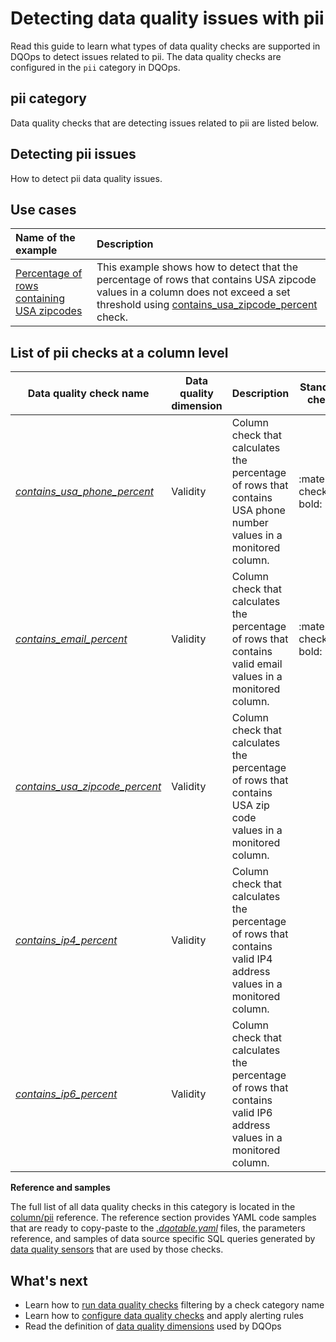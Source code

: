 # Detecting data quality issues with pii
Read this guide to learn what types of data quality checks are supported in DQOps to detect issues related to pii.
The data quality checks are configured in the `pii` category in DQOps.

## pii category
Data quality checks that are detecting issues related to pii are listed below.

## Detecting pii issues
How to detect pii data quality issues.

## Use cases
| **Name of the example**                                                                                                   | **Description**                                                                                                                                                                                                                             |
|:--------------------------------------------------------------------------------------------------------------------------|:--------------------------------------------------------------------------------------------------------------------------------------------------------------------------------------------------------------------------------------------|
| [Percentage of rows containing USA zipcodes](../examples/data-validity/percentage-of-values-that-contains-usa-zipcode.md) | This example shows how to detect that the percentage of rows that contains USA zipcode values in a column does not exceed a set threshold using [contains_usa_zipcode_percent](../checks/column/pii/contains-usa-zipcode-percent.md) check. |


## List of pii checks at a column level
| Data quality check name | Data quality dimension | Description | Standard check |
|-------------------------|------------------------|-------------|-------|
|[*contains_usa_phone_percent*](../checks/column/pii/contains-usa-phone-percent.md)|Validity|Column check that calculates the percentage of rows that contains USA phone number values in a monitored column.|:material-check-bold:|
|[*contains_email_percent*](../checks/column/pii/contains-email-percent.md)|Validity|Column check that calculates the percentage of rows that contains valid email values in a monitored column.|:material-check-bold:|
|[*contains_usa_zipcode_percent*](../checks/column/pii/contains-usa-zipcode-percent.md)|Validity|Column check that calculates the percentage of rows that contains USA zip code values in a monitored column.| |
|[*contains_ip4_percent*](../checks/column/pii/contains-ip4-percent.md)|Validity|Column check that calculates the percentage of rows that contains valid IP4 address values in a monitored column.| |
|[*contains_ip6_percent*](../checks/column/pii/contains-ip6-percent.md)|Validity|Column check that calculates the percentage of rows that contains valid IP6 address values in a monitored column.| |


**Reference and samples**

The full list of all data quality checks in this category is located in the [column/pii](../checks/column/pii/index.md) reference.
The reference section provides YAML code samples that are ready to copy-paste to the [*.dqotable.yaml*](../reference/yaml/TableYaml.md) files,
the parameters reference, and samples of data source specific SQL queries generated by [data quality sensors](../dqo-concepts/definition-of-data-quality-sensors.md)
that are used by those checks.

## What's next
- Learn how to [run data quality checks](../dqo-concepts/running-data-quality-checks.md#targeting-a-category-of-checks) filtering by a check category name
- Learn how to [configure data quality checks](../dqo-concepts/configuring-data-quality-checks-and-rules.md) and apply alerting rules
- Read the definition of [data quality dimensions](../dqo-concepts/data-quality-dimensions.md) used by DQOps
